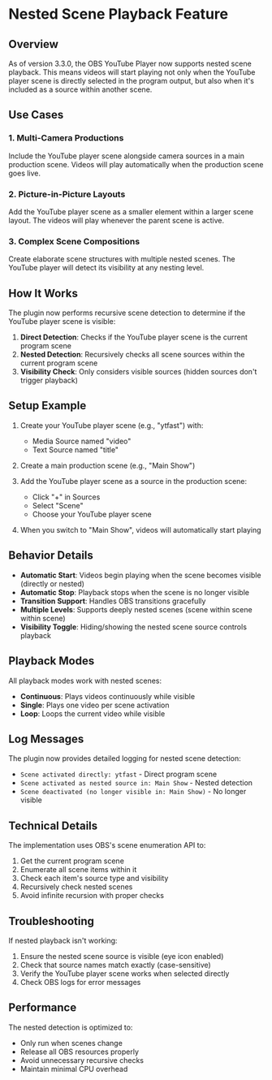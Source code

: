 # Nested Scene Playback Feature

## Overview
As of version 3.3.0, the OBS YouTube Player now supports nested scene playback. This means videos will start playing not only when the YouTube player scene is directly selected in the program output, but also when it's included as a source within another scene.

## Use Cases

### 1. Multi-Camera Productions
Include the YouTube player scene alongside camera sources in a main production scene. Videos will play automatically when the production scene goes live.

### 2. Picture-in-Picture Layouts
Add the YouTube player scene as a smaller element within a larger scene layout. The videos will play whenever the parent scene is active.

### 3. Complex Scene Compositions
Create elaborate scene structures with multiple nested scenes. The YouTube player will detect its visibility at any nesting level.

## How It Works

The plugin now performs recursive scene detection to determine if the YouTube player scene is visible:

1. **Direct Detection**: Checks if the YouTube player scene is the current program scene
2. **Nested Detection**: Recursively checks all scene sources within the current program scene
3. **Visibility Check**: Only considers visible sources (hidden sources don't trigger playback)

## Setup Example

1. Create your YouTube player scene (e.g., "ytfast") with:
   - Media Source named "video"
   - Text Source named "title"

2. Create a main production scene (e.g., "Main Show")

3. Add the YouTube player scene as a source in the production scene:
   - Click "+" in Sources
   - Select "Scene"
   - Choose your YouTube player scene

4. When you switch to "Main Show", videos will automatically start playing

## Behavior Details

- **Automatic Start**: Videos begin playing when the scene becomes visible (directly or nested)
- **Automatic Stop**: Playback stops when the scene is no longer visible
- **Transition Support**: Handles OBS transitions gracefully
- **Multiple Levels**: Supports deeply nested scenes (scene within scene within scene)
- **Visibility Toggle**: Hiding/showing the nested scene source controls playback

## Playback Modes

All playback modes work with nested scenes:
- **Continuous**: Plays videos continuously while visible
- **Single**: Plays one video per scene activation
- **Loop**: Loops the current video while visible

## Log Messages

The plugin now provides detailed logging for nested scene detection:
- `Scene activated directly: ytfast` - Direct program scene
- `Scene activated as nested source in: Main Show` - Nested detection
- `Scene deactivated (no longer visible in: Main Show)` - No longer visible

## Technical Details

The implementation uses OBS's scene enumeration API to:
1. Get the current program scene
2. Enumerate all scene items within it
3. Check each item's source type and visibility
4. Recursively check nested scenes
5. Avoid infinite recursion with proper checks

## Troubleshooting

If nested playback isn't working:
1. Ensure the nested scene source is visible (eye icon enabled)
2. Check that source names match exactly (case-sensitive)
3. Verify the YouTube player scene works when selected directly
4. Check OBS logs for error messages

## Performance

The nested detection is optimized to:
- Only run when scenes change
- Release all OBS resources properly
- Avoid unnecessary recursive checks
- Maintain minimal CPU overhead
